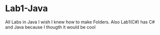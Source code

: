 # Lab1-Java
All Labs in Java 
I wish I knew how to make Folders. Also Lab1(C#) has C# and Java because I thougth it would be cool
